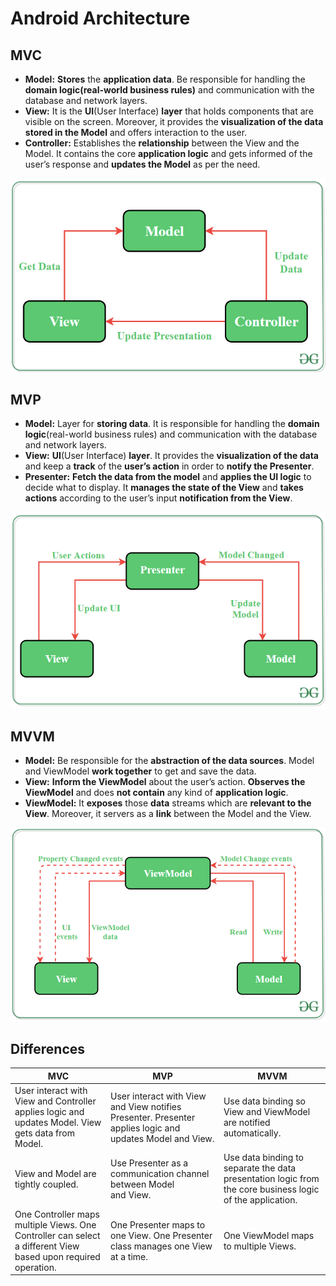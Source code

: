 # Android Architecture

## MVC

- **Model:** **Stores** the **application data**. Be responsible for handling the **domain logic(real-world business rules)** and communication with the database and network layers.
- **View:** It is the **UI**(User Interface) **layer** that holds components that are visible on the screen. Moreover, it provides the **visualization of the data stored in the Model** and offers interaction to the user.
- **Controller:** Establishes the **relationship** between the View and the Model. It contains the core **application logic** and gets informed of the user’s response and **updates the Model** as per the need.

![Untitled](MVC.png)

## MVP

- **Model:** Layer for **storing data**. It is responsible for handling the **domain logic**(real-world business rules) and communication with the database and network layers.
- **View:** **UI**(User Interface) **layer**. It provides the **visualization of the data** and keep a **track** of the **user’s action** in order to **notify the Presenter**.
- **Presenter:** **Fetch the data from the model** and **applies the UI logic** to decide what to display. It **manages the state of the View** and **takes actions** according to the user’s input **notification from the View**.

![Untitled](MVP.png)

## MVVM

- **Model:** Be responsible for the **abstraction of the data sources**. Model and ViewModel **work together** to get and save the data.
- **View:** **Inform the ViewModel** about the user’s action. **Observes the ViewModel** and does **not contain** any kind of **application logic**.
- **ViewModel:** It **exposes** those **data** streams which are **relevant to the View**. Moreover, it servers as a **link** between the Model and the View.

![Untitled](MVVM.png)

## Differences

| MVC | MVP | MVVM |
| --- | --- | --- |
| User interact with View and Controller applies logic and updates Model. View gets data from Model. | User interact with View and View notifies Presenter. Presenter applies logic and updates Model and View. | Use data binding so View and ViewModel are notified automatically. |
| View and Model are tightly coupled. | Use Presenter as a communication channel between Model and View. | Use data binding to separate the data presentation logic from the core business logic of the application. |
| One Controller maps multiple Views. One Controller can select a different View based upon required operation. | One Presenter maps to one View. One Presenter class manages one View at a time. | One ViewModel maps to multiple Views. |